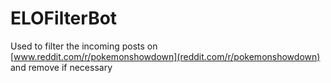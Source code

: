 # ELOFilterBot
Used to filter the incoming posts on [www.reddit.com/r/pokemonshowdown](reddit.com/r/pokemonshowdown) and remove if necessary
